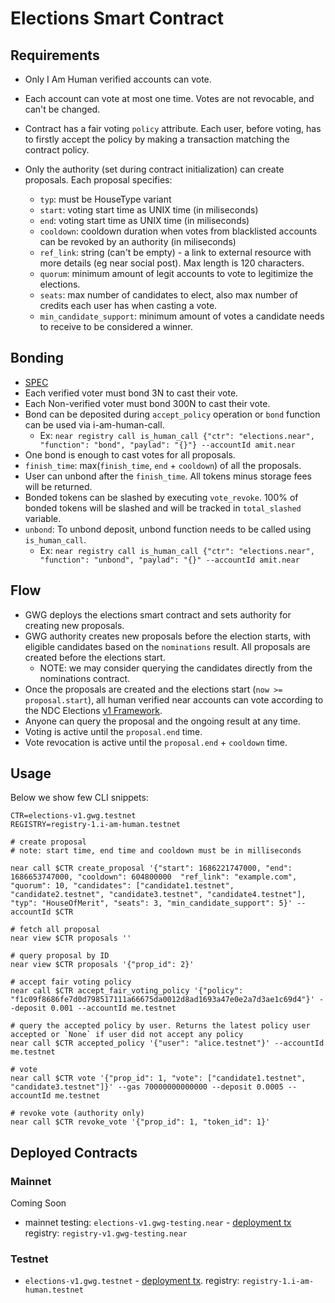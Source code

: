 # Elections Smart Contract

## Requirements

- Only I Am Human verified accounts can vote.
- Each account can vote at most one time. Votes are not revocable, and can't be changed.
- Contract has a fair voting `policy` attribute. Each user, before voting, has to firstly accept the policy by making a transaction matching the contract policy.
- Only the authority (set during contract initialization) can create proposals. Each proposal specifies:

  - `typ`: must be HouseType variant
  - `start`: voting start time as UNIX time (in miliseconds)
  - `end`: voting start time as UNIX time (in miliseconds)
  - `cooldown`: cooldown duration when votes from blacklisted accounts can be revoked by an authority (in miliseconds)
  - `ref_link`: string (can't be empty) - a link to external resource with more details (eg near social post). Max length is 120 characters.
  - `quorum`: minimum amount of legit accounts to vote to legitimize the elections.
  - `seats`: max number of candidates to elect, also max number of credits each user has when casting a vote.
  - `min_candidate_support`: minimum amount of votes a candidate needs to receive to be considered a winner.

## Bonding

- [SPEC](https://github.com/near-ndc/gov/blob/main/framework-v1/elections-voting.md#bonding)
- Each verified voter must bond 3N to cast their vote.
- Each Non-verified voter must bond 300N to cast their vote.
- Bond can be deposited during `accept_policy` operation or `bond` function can be used via i-am-human-call.
  - Ex: `near registry call is_human_call {"ctr": "elections.near", "function": "bond", "paylad": "{}"} --accountId amit.near`
- One bond is enough to cast votes for all proposals.
- `finish_time`: max(`finish_time`, `end` + `cooldown`) of all the proposals. 
- User can unbond after the `finish_time`. All tokens minus storage fees will be returned.
- Bonded tokens can be slashed by executing `vote_revoke`. 100% of bonded tokens will be slashed and will be tracked in `total_slashed` variable.
- `unbond`: To unbond deposit, unbond function needs to be called using `is_human_call`.
  - Ex: `near registry call is_human_call {"ctr": "elections.near", "function": "unbond", "paylad": "{}" --accountId amit.near`

## Flow

- GWG deploys the elections smart contract and sets authority for creating new proposals.
- GWG authority creates new proposals before the election starts, with eligible candidates based on the `nominations` result. All proposals are created before the elections start.
  - NOTE: we may consider querying the candidates directly from the nominations contract.
- Once the proposals are created and the elections start (`now >= proposal.start`), all human verified near accounts can vote according to the NDC Elections [v1 Framework](../README.md#elections).
- Anyone can query the proposal and the ongoing result at any time.
- Voting is active until the `proposal.end` time.
- Vote revocation is active until the `proposal.end` + `cooldown` time.

## Usage

Below we show few CLI snippets:

```shell
CTR=elections-v1.gwg.testnet
REGISTRY=registry-1.i-am-human.testnet

# create proposal
# note: start time, end time and cooldown must be in milliseconds

near call $CTR create_proposal '{"start": 1686221747000, "end": 1686653747000, "cooldown": 604800000  "ref_link": "example.com", "quorum": 10, "candidates": ["candidate1.testnet", "candidate2.testnet", "candidate3.testnet", "candidate4.testnet"], "typ": "HouseOfMerit", "seats": 3, "min_candidate_support": 5}' --accountId $CTR

# fetch all proposal
near view $CTR proposals ''

# query proposal by ID
near view $CTR proposals '{"prop_id": 2}'

# accept fair voting policy
near call $CTR accept_fair_voting_policy '{"policy": "f1c09f8686fe7d0d798517111a66675da0012d8ad1693a47e0e2a7d3ae1c69d4"}' --deposit 0.001 --accountId me.testnet

# query the accepted policy by user. Returns the latest policy user accepted or `None` if user did not accept any policy
near call $CTR accepted_policy '{"user": "alice.testnet"}' --accountId me.testnet

# vote
near call $CTR vote '{"prop_id": 1, "vote": ["candidate1.testnet", "candidate3.testnet"]}' --gas 70000000000000 --deposit 0.0005 --accountId me.testnet

# revoke vote (authority only)
near call $CTR revoke_vote '{"prop_id": 1, "token_id": 1}'
```

## Deployed Contracts

### Mainnet

Coming Soon

- mainnet testing: `elections-v1.gwg-testing.near` - [deployment tx](https://explorer.mainnet.near.org/transactions/k8CYckfdqrubJovPTX8UreZkdxgwxkxjaFTv955aJbS)
  registry: `registry-v1.gwg-testing.near`

### Testnet

- `elections-v1.gwg.testnet` - [deployment tx](https://explorer.testnet.near.org/transactions/6mQVLLsrEkBithTf1ys36SHCUAhDK9gVDEyCrgV1VWoR).
  registry: `registry-1.i-am-human.testnet`
